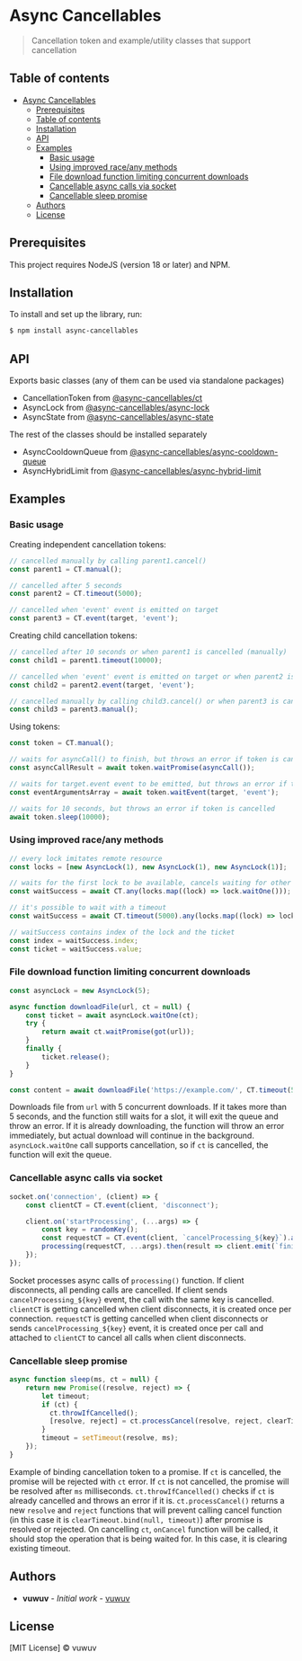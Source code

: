# Async Cancellables

> Cancellation token and example/utility classes that support cancellation

## Table of contents

- [Async Cancellables](#async-cancellables)
  - [Prerequisites](#prerequisites)
  - [Table of contents](#table-of-contents)
  - [Installation](#installation)
  - [API](#api)
  - [Examples](#examples)
    -   [Basic usage](#basic-usage)
    -   [Using improved race/any methods](#using-improved-raceany-methods)
    -   [File download function limiting concurrent downloads](#file-download-function-limiting-concurrent-downloads)
    -   [Cancellable async calls via socket](#cancellable-async-calls-via-socket)
    -   [Cancellable sleep promise](#cancellable-sleep-promise)
  - [Authors](#authors)
  - [License](#license)

## Prerequisites

This project requires NodeJS (version 18 or later) and NPM.

## Installation

To install and set up the library, run:

```sh
$ npm install async-cancellables
```

## API

Exports basic classes (any of them can be used via standalone packages)

- CancellationToken from [@async-cancellables/ct](https://npmjs.com/package/@async-cancellables/ct)
- AsyncLock from [@async-cancellables/async-lock](https://npmjs.com/package/@async-cancellables/async-lock)
- AsyncState from [@async-cancellables/async-state](https://npmjs.com/package/@async-cancellables/async-state)

The rest of the classes should be installed separately

- AsyncCooldownQueue from [@async-cancellables/async-cooldown-queue](https://npmjs.com/package/@async-cancellables/async-cooldown-queue)
- AsyncHybridLimit from [@async-cancellables/async-hybrid-limit](https://npmjs.com/package/@async-cancellables/async-hybrid-limit)

## Examples

### Basic usage

Creating independent cancellation tokens:

```js
// cancelled manually by calling parent1.cancel()
const parent1 = CT.manual();

// cancelled after 5 seconds
const parent2 = CT.timeout(5000);

// cancelled when 'event' event is emitted on target
const parent3 = CT.event(target, 'event');
```

Creating child cancellation tokens:

```js
// cancelled after 10 seconds or when parent1 is cancelled (manually)
const child1 = parent1.timeout(10000);

// cancelled when 'event' event is emitted on target or when parent2 is cancelled (after 5 seconds)
const child2 = parent2.event(target, 'event');

// cancelled manually by calling child3.cancel() or when parent3 is cancelled (when 'event' event is emitted on target)
const child3 = parent3.manual();
```

Using tokens:

```js
const token = CT.manual();

// waits for asyncCall() to finish, but throws an error if token is cancelled
const asyncCallResult = await token.waitPromise(asyncCall());

// waits for target.event event to be emitted, but throws an error if token is cancelled, returns array of event arguments
const eventArgumentsArray = await token.waitEvent(target, 'event');

// waits for 10 seconds, but throws an error if token is cancelled
await token.sleep(10000);
```

### Using improved race/any methods

```js
// every lock imitates remote resource
const locks = [new AsyncLock(1), new AsyncLock(1), new AsyncLock(1)];

// waits for the first lock to be available, cancels waiting for other locks
const waitSuccess = await CT.any(locks.map((lock) => lock.waitOne()));

// it's possible to wait with a timeout
const waitSuccess = await CT.timeout(5000).any(locks.map((lock) => lock.waitOne()));

// waitSuccess contains index of the lock and the ticket
const index = waitSuccess.index;
const ticket = waitSuccess.value;
```

### File download function limiting concurrent downloads

```js
const asyncLock = new AsyncLock(5);

async function downloadFile(url, ct = null) {
    const ticket = await asyncLock.waitOne(ct);
    try {
        return await ct.waitPromise(got(url));
    }
    finally {
        ticket.release();
    }
}

const content = await downloadFile('https://example.com/', CT.timeout(5000));
```

Downloads file from `url` with 5 concurrent downloads. If it takes more than 5 seconds, and the function still waits for a slot, it will exit the queue and throw an error. If it is already downloading, the function will throw an error immediately, but actual download will continue in the background. `asyncLock.waitOne` call supports cancellation, so if `ct` is cancelled, the function will exit the queue.

### Cancellable async calls via socket

```js
socket.on('connection', (client) => {
    const clientCT = CT.event(client, 'disconnect');

    client.on('startProcessing', (...args) => {
        const key = randomKey();
        const requestCT = CT.event(client, `cancelProcessing_${key}`).attachTo(clientCT);
        processing(requestCT, ...args).then(result => client.emit(`finishProcessing_${key}`, result), error => !CT.isCancellationError(error) && console.log(error));
    });
});
```

Socket processes async calls of `processing()` function. If client disconnects, all pending calls are cancelled. If client sends `cancelProcessing_${key}` event, the call with the same key is cancelled. `clientCT` is getting cancelled when client disconnects, it is created once per connection. `requestCT` is getting cancelled when client disconnects or sends `cancelProcessing_${key}` event, it is created once per call and attached to `clientCT` to cancel all calls when client disconnects.

### Cancellable sleep promise

```js
async function sleep(ms, ct = null) {
    return new Promise((resolve, reject) => {
        let timeout;
        if (ct) {
          ct.throwIfCancelled();
          [resolve, reject] = ct.processCancel(resolve, reject, clearTimeout.bind(null, timeout));
        }
        timeout = setTimeout(resolve, ms);
    });
}
```

Example of binding cancellation token to a promise. If `ct` is cancelled, the promise will be rejected with `ct` error. If `ct` is not cancelled, the promise will be resolved after `ms` milliseconds. `ct.throwIfCancelled()` checks if `ct` is already cancelled and throws an error if it is. `ct.processCancel()` returns a new `resolve` and `reject` functions that will prevent calling cancel function (in this case it is `clearTimeout.bind(null, timeout)`) after promise is resolved or rejected. On cancelling `ct`, `onCancel` function will be called, it should stop the operation that is being waited for. In this case, it is clearing existing timeout.

## Authors

* **vuwuv** - *Initial work* - [vuwuv](https://github.com/vuwuv)

## License

[MIT License] © vuwuv